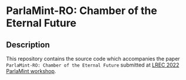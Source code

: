 # ParlaMint-RO: Chamber of the Eternal Future #

## Description ##

This repository contains the source code which accompanies the paper `ParlaMint-RO: Chamber of the Eternal Future` submitted at [LREC 2022 ParlaMint workshop](https://www.clarin.eu/ParlaCLARIN-III).
